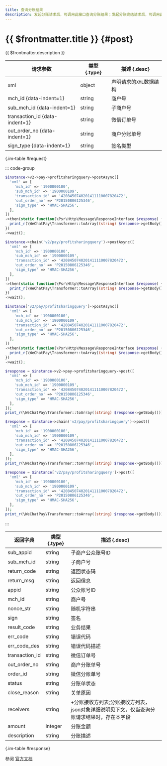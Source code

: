 ```yaml
---
title: 查询分账结果
description: 发起分账请求后，可调用此接口查询分账结果；发起分账完结请求后，可调用此接口查询分账完结的执行结果。
---
```


# {{ $frontmatter.title }} {#post}

{{ $frontmatter.description }}

| 请求参数 | 类型 {.type} | 描述 {.desc}
| --- | --- | ---
| xml | object | 声明请求的`XML`数据结构
| mch_id {data-indent=1} | string | 商户号
| sub_mch_id {data-indent=1} | string | 子商户号
| transaction_id {data-indent=1} | string | 微信订单号
| out_order_no {data-indent=1} | string | 商户分账单号
| sign_type {data-indent=1} | string | 签名类型

{.im-table #request}

::: code-group

```php [异步纯链式]
$instance->v2->pay->profitsharingquery->postAsync([
  'xml' => [
    'mch_id' => '1900000100',
    'sub_mch_id' => '1900000109',
    'transaction_id' => '4208450740201411110007820472',
    'out_order_no' => 'P20150806125346',
    'sign_type' => 'HMAC-SHA256',
  ],
])
->then(static function(\Psr\Http\Message\ResponseInterface $response) {
  print_r(\WeChatPay\Transformer::toArray((string) $response->getBody()));
})
->wait();
```

```php [异步声明式]
$instance->chain('v2/pay/profitsharingquery')->postAsync([
  'xml' => [
    'mch_id' => '1900000100',
    'sub_mch_id' => '1900000109',
    'transaction_id' => '4208450740201411110007820472',
    'out_order_no' => 'P20150806125346',
    'sign_type' => 'HMAC-SHA256',
  ],
])
->then(static function(\Psr\Http\Message\ResponseInterface $response) {
  print_r(\WeChatPay\Transformer::toArray((string) $response->getBody()));
})
->wait();
```

```php [异步属性式]
$instance['v2/pay/profitsharingquery']->postAsync([
  'xml' => [
    'mch_id' => '1900000100',
    'sub_mch_id' => '1900000109',
    'transaction_id' => '4208450740201411110007820472',
    'out_order_no' => 'P20150806125346',
    'sign_type' => 'HMAC-SHA256',
  ],
])
->then(static function(\Psr\Http\Message\ResponseInterface $response) {
  print_r(\WeChatPay\Transformer::toArray((string) $response->getBody()));
})
->wait();
```

```php [同步纯链式]
$response = $instance->v2->pay->profitsharingquery->post([
  'xml' => [
    'mch_id' => '1900000100',
    'sub_mch_id' => '1900000109',
    'transaction_id' => '4208450740201411110007820472',
    'out_order_no' => 'P20150806125346',
    'sign_type' => 'HMAC-SHA256',
  ],
]);
print_r(\WeChatPay\Transformer::toArray((string) $response->getBody()));
```

```php [同步声明式]
$response = $instance->chain('v2/pay/profitsharingquery')->post([
  'xml' => [
    'mch_id' => '1900000100',
    'sub_mch_id' => '1900000109',
    'transaction_id' => '4208450740201411110007820472',
    'out_order_no' => 'P20150806125346',
    'sign_type' => 'HMAC-SHA256',
  ],
]);
print_r(\WeChatPay\Transformer::toArray((string) $response->getBody()));
```

```php [同步属性式]
$response = $instance['v2/pay/profitsharingquery']->post([
  'xml' => [
    'mch_id' => '1900000100',
    'sub_mch_id' => '1900000109',
    'transaction_id' => '4208450740201411110007820472',
    'out_order_no' => 'P20150806125346',
    'sign_type' => 'HMAC-SHA256',
  ],
]);
print_r(\WeChatPay\Transformer::toArray((string) $response->getBody()));
```

:::

| 返回字典 | 类型 {.type} | 描述 {.desc}
| --- | --- | ---
| sub_appid | string | 子商户公众账号ID
| sub_mch_id | string | 子商户号
| return_code | string | 返回状态码
| return_msg | string | 返回信息
| appid | string | 公众账号ID
| mch_id | string | 商户号
| nonce_str | string | 随机字符串
| sign | string | 签名
| result_code | string | 业务结果
| err_code | string | 错误代码
| err_code_des | string | 错误代码描述
| transaction_id | string | 微信订单号
| out_order_no | string | 商户分账单号
| order_id | string | 微信分账单号
| status | string | 分账单状态
| close_reason | string | 关单原因
| receivers | string | +分账接收方列表;分账接收方列表，json对象详细说明见下文，仅当查询分账请求结果时，存在本字段
| amount | integer | 分账金额
| description | string | 分账描述

{.im-table #response}

参阅 [官方文档](https://pay.weixin.qq.com/wiki/doc/api/allocation_sl.php?chapter=25_2&index=3)
